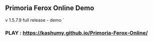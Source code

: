 ## Primoria Ferox Online Demo
v 1.5.7.9 full release - demo
`
### PLAY : https://kashumy.github.io/Primoria-Ferox-Online/
